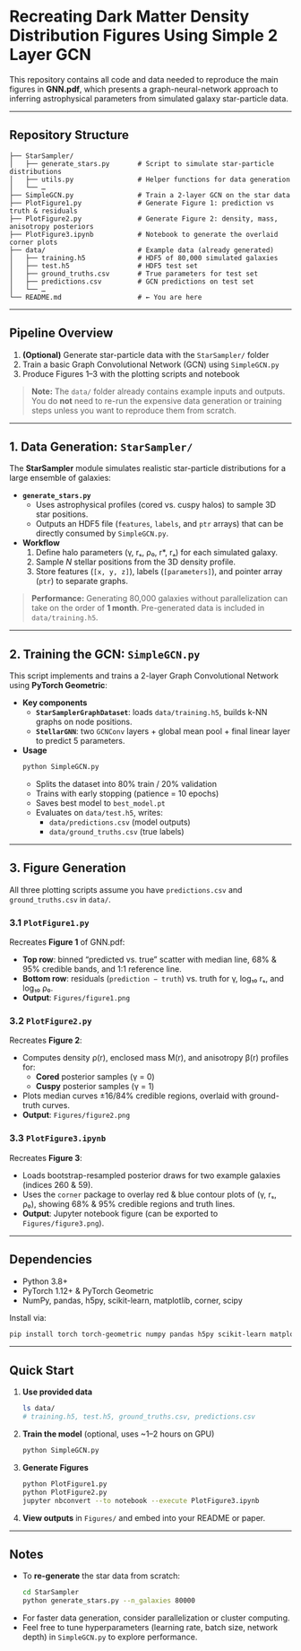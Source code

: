 

# Recreating Dark Matter Density Distribution Figures Using Simple 2 Layer GCN

This repository contains all code and data needed to reproduce the main figures in **GNN.pdf**, which presents a graph-neural-network approach to inferring astrophysical parameters from simulated galaxy star-particle data.

---

## Repository Structure

```
├── StarSampler/  
│   ├── generate_stars.py       # Script to simulate star-particle distributions  
│   ├── utils.py                # Helper functions for data generation  
│   └── …                        
├── SimpleGCN.py                # Train a 2-layer GCN on the star data  
├── PlotFigure1.py              # Generate Figure 1: prediction vs truth & residuals  
├── PlotFigure2.py              # Generate Figure 2: density, mass, anisotropy posteriors  
├── PlotFigure3.ipynb           # Notebook to generate the overlaid corner plots  
├── data/                       # Example data (already generated)  
│   ├── training.h5             # HDF5 of 80,000 simulated galaxies  
│   ├── test.h5                 # HDF5 test set  
│   ├── ground_truths.csv       # True parameters for test set  
│   ├── predictions.csv         # GCN predictions on test set  
│   └── …                        
└── README.md                   # ← You are here  
```

---

## Pipeline Overview

1. **(Optional)** Generate star-particle data with the `StarSampler/` folder  
2. Train a basic Graph Convolutional Network (GCN) using `SimpleGCN.py`  
3. Produce Figures 1–3 with the plotting scripts and notebook  

> **Note:** The `data/` folder already contains example inputs and outputs. You do **not** need to re-run the expensive data generation or training steps unless you want to reproduce them from scratch.

---

## 1. Data Generation: `StarSampler/`

The **StarSampler** module simulates realistic star-particle distributions for a large ensemble of galaxies:

- **`generate_stars.py`**  
  - Uses astrophysical profiles (cored vs. cuspy halos) to sample 3D star positions.  
  - Outputs an HDF5 file (`features`, `labels`, and `ptr` arrays) that can be directly consumed by `SimpleGCN.py`.  
- **Workflow**  
  1. Define halo parameters (γ, rₛ, ρ₀, r\*, rₐ) for each simulated galaxy.  
  2. Sample *N* stellar positions from the 3D density profile.  
  3. Store features (`[x, y, z]`), labels (`[parameters]`), and pointer array (`ptr`) to separate graphs.

> **Performance:** Generating 80,000 galaxies without parallelization can take on the order of **1 month**. Pre-generated data is included in `data/training.h5`.

---

## 2. Training the GCN: `SimpleGCN.py`

This script implements and trains a 2-layer Graph Convolutional Network using **PyTorch Geometric**:

- **Key components**  
  - **`StarSamplerGraphDataset`**: loads `data/training.h5`, builds k-NN graphs on node positions.  
  - **`StellarGNN`**: two `GCNConv` layers + global mean pool + final linear layer to predict 5 parameters.  
- **Usage**  
  ```bash
  python SimpleGCN.py
  ```
  - Splits the dataset into 80% train / 20% validation  
  - Trains with early stopping (patience = 10 epochs)  
  - Saves best model to `best_model.pt`  
  - Evaluates on `data/test.h5`, writes:  
    - `data/predictions.csv` (model outputs)  
    - `data/ground_truths.csv` (true labels)  

---

## 3. Figure Generation

All three plotting scripts assume you have `predictions.csv` and `ground_truths.csv` in `data/`.

### 3.1 `PlotFigure1.py`  
Recreates **Figure 1** of GNN.pdf:  
- **Top row**: binned “predicted vs. true” scatter with median line, 68% & 95% credible bands, and 1:1 reference line.  
- **Bottom row**: residuals (`prediction − truth`) vs. truth for γ, log₁₀ rₛ, and log₁₀ ρ₀.  
- **Output**: `Figures/figure1.png`

### 3.2 `PlotFigure2.py`  
Recreates **Figure 2**:  
- Computes density ρ(r), enclosed mass M(r), and anisotropy β(r) profiles for:  
  - **Cored** posterior samples (γ = 0)  
  - **Cuspy** posterior samples (γ = 1)  
- Plots median curves ±16/84% credible regions, overlaid with ground-truth curves.  
- **Output**: `Figures/figure2.png`

### 3.3 `PlotFigure3.ipynb`  
Recreates **Figure 3**:  
- Loads bootstrap-resampled posterior draws for two example galaxies (indices 260 & 59).  
- Uses the `corner` package to overlay red & blue contour plots of (γ, rₛ, ρ₀), showing 68% & 95% credible regions and truth lines.  
- **Output**: Jupyter notebook figure (can be exported to `Figures/figure3.png`).

---

## Dependencies

- Python 3.8+  
- PyTorch 1.12+ & PyTorch Geometric  
- NumPy, pandas, h5py, scikit-learn, matplotlib, corner, scipy  

Install via:

```bash
pip install torch torch-geometric numpy pandas h5py scikit-learn matplotlib corner scipy
```

---

## Quick Start

1. **Use provided data**  
   ```bash
   ls data/
   # training.h5, test.h5, ground_truths.csv, predictions.csv
   ```
2. **Train the model** (optional, uses ~1–2 hours on GPU)  
   ```bash
   python SimpleGCN.py
   ```
3. **Generate Figures**  
   ```bash
   python PlotFigure1.py
   python PlotFigure2.py
   jupyter nbconvert --to notebook --execute PlotFigure3.ipynb
   ```
4. **View outputs** in `Figures/` and embed into your README or paper.

---

## Notes

- To **re-generate** the star data from scratch:  
  ```bash
  cd StarSampler
  python generate_stars.py --n_galaxies 80000
  ```
- For faster data generation, consider parallelization or cluster computing.  
- Feel free to tune hyperparameters (learning rate, batch size, network depth) in `SimpleGCN.py` to explore performance.
